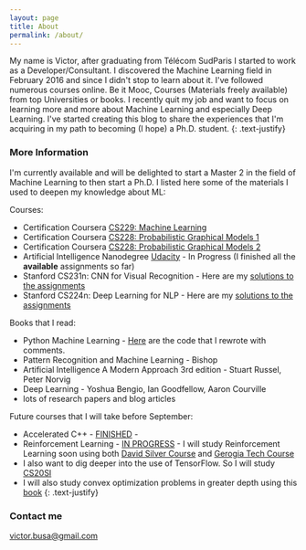 ```yaml
---
layout: page
title: About
permalink: /about/
---
```


My name is Victor, after graduating from Télécom SudParis I started to work as a Developer/Consultant. I discovered the Machine Learning field in February 2016 and since I didn't stop to learn about it. I've followed numerous courses online. Be it Mooc, Courses (Materials freely available) from top Universities or books. I recently quit my job and want to focus on learning more and more about Machine Learning and especially Deep Learning. I've started creating this blog to share the experiences that I'm acquiring in my path to becoming (I hope) a Ph.D. student.
{: .text-justify}

### More Information
I'm currently available and will be delighted to start a Master 2 in the field of Machine Learning to then start a Ph.D. I listed here some of the materials I used to deepen my knowledge about ML:

Courses:
- Certification Coursera [CS229: Machine Learning](https://www.coursera.org/account/accomplishments/verify/P6YMNE6EN3HM "Certification ML")
- Certification Coursera [CS228: Probabilistic Graphical Models 1](https://www.coursera.org/account/accomplishments/verify/ALATNRU8JTFX "Certification PGM 1")
- Certification Coursera [CS228: Probabilistic Graphical Models 2](https://www.coursera.org/account/accomplishments/certificate/ZZ65ZDATAY3F "Certification PGM 2")
- Artificial Intelligence Nanodegree [Udacity](https://www.udacity.com/course/artificial-intelligence-nanodegree--nd889 "Certification AIND") - In Progress (I finished all the **available** assignments so far)
- Stanford CS231n: CNN for Visual Recognition - Here are my [solutions to the assignments](https://github.com/Twice22/CS231n-solutions "My solutions")
- Stanford CS224n: Deep Learning for NLP - Here are my [solutions to the assignments](https://github.com/Twice22/CS224n-solutions "My solutions")

Books that I read:
- Python Machine Learning - [Here](https://github.com/Twice22/PythonMachineLearning) are the code that I rewrote with comments.
- Pattern Recognition and Machine Learning - Bishop
- Artificial Intelligence A Modern Approach 3rd edition - Stuart Russel, Peter Norvig
- Deep Learning - Yoshua Bengio, Ian Goodfellow, Aaron Courville
- lots of research papers and blog articles

Future courses that I will take before September:
- Accelerated C++ - [FINISHED](https://github.com/Twice22/acceleratedcpp "Accelerated C++") -
- Reinforcement Learning - [IN PROGRESS](https://twice22.github.io/reinforcement-learning/) - I will study Reinforcement Learning soon using both [David Silver Course](https://www.youtube.com/watch?v=2pWv7GOvuf0) and [Gerogia Tech Course](https://www.udacity.com/course/reinforcement-learning--ud600)
- I also want to dig deeper into the use of TensorFlow. So I will study [CS20SI](http://web.stanford.edu/class/cs20si/)
- I will also study convex optimization problems in greater depth using this [book](http://stanford.edu/~boyd/cvxbook/bv_cvxbook.pdf)
{: .text-justify}


### Contact me
[victor.busa@gmail.com](mailto:victor.busa@gmail.com)